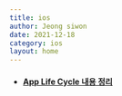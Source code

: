 ```yaml
---
title: ios
author: Jeong siwon
date: 2021-12-18
category: ios
layout: home
---
```


* **[<h4>App Life Cycle 내용 정리](ios/2021-12-19-AppLifeCycle.html)**
